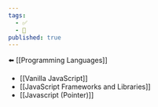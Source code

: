 ```yaml
---
tags:
  - ✅
  - 🧭
published: true
---
```

⬅️ [[Programming Languages]]

- [[Vanilla JavaScript]]
- [[JavaScript Frameworks and Libraries]]
- [[Javascript (Pointer)]]





